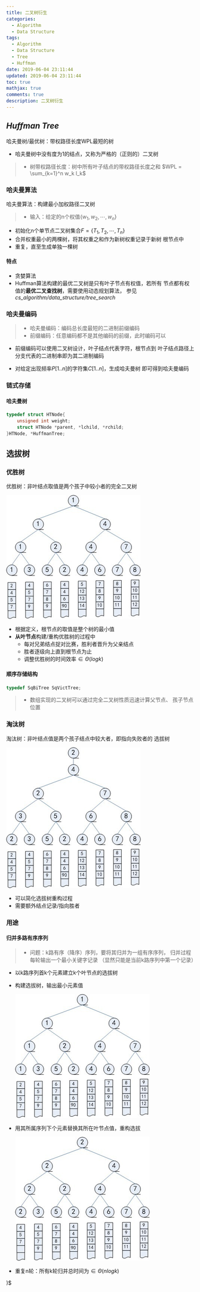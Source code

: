 ```yaml
---
title: 二叉树衍生
categories:
  - Algorithm
  - Data Structure
tags:
  - Algorithm
  - Data Structure
  - Tree
  - Huffman
date: 2019-06-04 23:11:44
updated: 2019-06-04 23:11:44
toc: true
mathjax: true
comments: true
description: 二叉树衍生
---
```


##	*Huffman Tree*

哈夫曼树/最优树：带权路径长度WPL最短的树

-	哈夫曼树中没有度为1的结点，又称为严格的（正则的）二叉树

> - 树带权路径长度：树中所有叶子结点的带权路径长度之和
	$WPL = \sum_{k=1}^n w_k l_k$

###	哈夫曼算法

哈夫曼算法：构建最小加权路径二叉树

> - 输入：给定的n个权值$\{w_1, w_2, \cdots, w_n\}$

-	初始化n个单节点二叉树集合$F=\{T_1, T_2, \cdots, T_n\}$
-	合并权重最小的两棵树，将其权重之和作为新树权重记录于新树
	根节点中
-	重复，直至生成单独一棵树

####	特点

-	贪婪算法
-	Huffman算法构建的最优二叉树是只有叶子节点有权值，若所有
	节点都有权值的**最优二叉查找树**，需要使用动态规划算法，
	参见*cs_algorithm/data_structure/tree_search*

###	哈夫曼编码

> - 哈夫曼编码：编码总长度最短的二进制前缀编码
> - 前缀编码：任意编码都不是其他编码的前缀，此时编码可以

-	前缀编码可以使用二叉树设计，叶子结点代表字符，根节点到
	叶子结点路径上分支代表的二进制串即为其二进制编码

-	对给定出现频率$P[1..n]$的字符集$C[1..n]$，生成哈夫曼树
	即可得到哈夫曼编码

###	链式存储

####	哈夫曼树

```c
typedef struct HTNode{
	unsigned int weight;
	struct HTNode *parent, *lchild, *rchild;
}HTNode, *HuffmanTree;
```

##	选拔树

###	优胜树

优胜树：非叶结点取值是两个孩子中较小者的完全二叉树

![tree_winner_structure](imgs/tree_winner_structure.png)

-	根据定义，根节点的取值是整个树的最小值
-	**从叶节点**构建/重构优胜树的过程中
	-	每对兄弟结点捉对比赛，胜利者晋升为父亲结点
	-	胜者逐级向上直到根节点为止
	-	调整优胜树的时间效率$\in \Theta(logk)$

####	顺序存储结构

```c
typedef SqBiTree SqVictTree;
```

> - 数组实现的二叉树可以通过完全二叉树性质迅速计算父节点、
	孩子节点位置

###	淘汰树

淘汰树：非叶结点值是两个孩子结点中较大者，即指向失败者的
选拔树

![tree_loser_structure](imgs/tree_loser_structure.png)

-	可以简化选拔树重构过程
-	需要额外结点记录/指向胜者

###	用途

####	归并多路有序序列

> - 问题：k路有序（降序）序列，要将其归并为一组有序序列，
	归并过程每轮输出一个最小关键字记录
	（显然只能是当前k路序列中第一个记录）

-	以k路序列首k个元素建立k个叶节点的选拔树

-	构建选拔树，输出最小元素值

	![tree_winner_structure](imgs/tree_winner_structure.png)

-	用其所属序列下个元素替换其所在叶节点值，重构选拔

	![tree_winner_reconstruct](imgs/tree_winner_reconstruct.png)

-	重复n轮：所有k轮归并总时间为$\in \Theta(nlogk)$

)$

